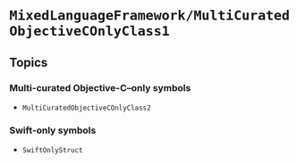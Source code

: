 # ``MixedLanguageFramework/MultiCuratedObjectiveCOnlyClass1``

## Topics

### Multi-curated Objective-C–only symbols

- ``MultiCuratedObjectiveCOnlyClass2``

### Swift-only symbols

- ``SwiftOnlyStruct``
